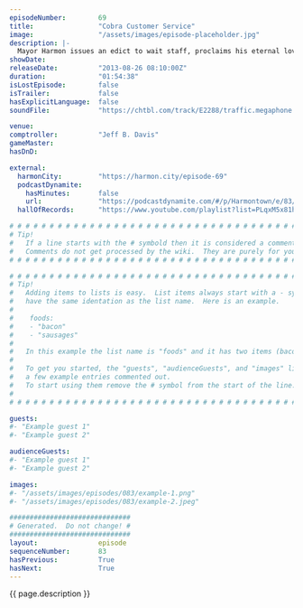 ```yaml
---
episodeNumber:        69
title:                "Cobra Customer Service"
image:                "/assets/images/episode-placeholder.jpg"
description: |-
  Mayor Harmon issues an edict to wait staff, proclaims his eternal love for Erin and signs off on gay weddings.
showDate:             
releaseDate:          "2013-08-26 08:10:00Z"
duration:             "01:54:38"
isLostEpisode:        false
isTrailer:            false
hasExplicitLanguage:  false
soundFile:            "https://chtbl.com/track/E2288/traffic.megaphone.fm/STA2718692113.mp3?updated=1555611552"

venue:                
comptroller:          "Jeff B. Davis"
gameMaster:           
hasDnD:               

external:
  harmonCity:         "https://harmon.city/episode-69"
  podcastDynamite:
    hasMinutes:       false
    url:              "https://podcastdynamite.com/#/p/Harmontown/e/83/69"
  hallOfRecords:      "https://www.youtube.com/playlist?list=PLqxM5x81hNObiAPSO3RfXHy7kARqAc09_"

# # # # # # # # # # # # # # # # # # # # # # # # # # # # # # # # # # # # # # # # # # # # #
# Tip!
#   If a line starts with the # symbold then it is considered a comment.
#   Comments do not get processed by the wiki.  They are purely for your information.
# # # # # # # # # # # # # # # # # # # # # # # # # # # # # # # # # # # # # # # # # # # # #

# # # # # # # # # # # # # # # # # # # # # # # # # # # # # # # # # # # # # # # # # # # # #
# Tip!
#   Adding items to lists is easy.  List items always start with a - symbol and have
#   have the same identation as the list name.  Here is an example.
#
#    foods:
#    - "bacon"
#    - "sausages"
#
#   In this example the list name is "foods" and it has two items (bacon, and sausages).
#
#   To get you started, the "guests", "audienceGuests", and "images" lists below have
#   a few example entries commented out.
#   To start using them remove the # symbol from the start of the line.
#
# # # # # # # # # # # # # # # # # # # # # # # # # # # # # # # # # # # # # # # # # # # # #

guests:
#- "Example guest 1"
#- "Example guest 2"

audienceGuests:
#- "Example guest 1"
#- "Example guest 2"

images:
#- "/assets/images/episodes/083/example-1.png"
#- "/assets/images/episodes/083/example-2.jpeg"

##############################
# Generated.  Do not change! #
##############################
layout:               episode
sequenceNumber:       83
hasPrevious:          True
hasNext:              True
---
```


<!-- The episode description will be rendered here -->
{{ page.description }}

<!-- Add your content BELOW here -->
<!-- vvvvvvvvvvvvvvvvvvvvvvvvvvv -->




<!-- ^^^^^^^^^^^^^^^^^^^^^^^^^^^ -->
<!-- Add your content ABOVE here -->

<!-- The episode gallery will be rendered here -->